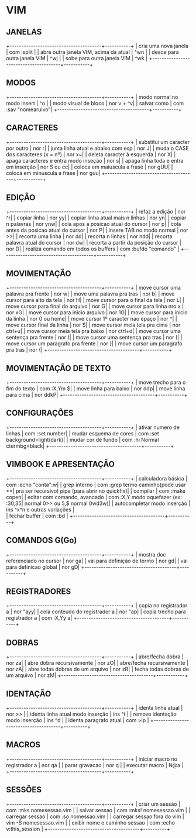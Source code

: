 # VIM #

## JANELAS ##

+---------------------------------------+-----------+
| cria uma nova janela			        | com :split |
| abre outra janela VIM, acima da atual	| ^wn    |
| desce para outra janela  VIM		    | ^wj    |
| sobe para outra janela VIM		    | ^wk    |
+---------------------------------------+-----------+

## MODOS ##

+---------------------------------------+-----------+
| modo normal no modo insert	        | ^o	       |
| modo visual de bloco			        | nor v + ^v|
| salvar como                           | com :sav "nomearuivo"|
+---------------------------------------+-----------+

## CARACTERES ##

+---------------------------------------+-----------+
| substitui um caracter por outro	    | nor r|
| junta linha atual e abaixo com esp	| nor J|
| muda o CASE dos caracteres (x = nº)	| nor x~|
| deleta caracter à esquerda		    | nor X|
| apaga caracteres e entra modo inseção	| nor s|
| apaga linha toda e entra em inserção	| nor S ou cc|
| coloca em maiuscula a frase           | nor gUU|
| coloca em minuscula a frase           | nor guu|
+---------------------------------------+-----------+

## EDIÇÂO ##

+---------------------------------------+-----------+
| refaz a edição			            | nor ^r|
| copiar linha				            | nor yy|
| copiar linha atual mais n linhas	    | nor yn|
| copiar n palavras			            | nor ynw|
| cola apos a posicao atual do cursor	| nor p|
| cola antes da posicao atual do cursor	| nor P|
| insere TAB no modo normal		        | nor >>|
| recorta uma linha                     | nor dd|
| recorta n linhas                      | nor ndd|
| recorta palavra atual do cursor	    | nor dw|
| recorta a partir da posição do cursor	| nor D|
| realiza comando em todos os buffers   | com :bufdo "comando" |
+---------------------------------------+-----------+

## MOVIMENTAÇÃO ##

+---------------------------------------+-----------+
| move cursor uma palavra pra frente	| nor w|
| move uma palavra pra tras		        | nor b|
| move cursor para alto da tela		    | nor H|
| move cursor para o final da tela	    | nor L|
| move cursor para final do arquivo	    | nor G|
| move cursor para linha nro x          | nor xG|
| move cursor para inicio arquivo       | nor 1G|
| move cursor para inicio da linha      | nor 0 ou home|
| move cursor 1º caracter nao epaço     | nor ^|
| move cursor final da linha            | nor $|
| move cursor meia tela pra cima        | nor ctrl+u|
| move cursor meia tela pra baixo       | nor ctrl+d|
| move cursor uma sentença pra frente   | nor )|
| move cursor uma sentença pra tras     | nor (|
| move cursor um paragrafo pra frente   | nor }|
| move cursor um paragrafo pra tras     | nor {|
+---------------------------------------+-----------+

## MOVIMENTAÇÃO DE TEXTO ##

+---------------------------------------+-----------+
| move trecho para o fim do texto       | com :X,Ym $|
| move linha para baixo                 | nor ddp|
| move linha para cima                  | nor ddkP|
+---------------------------------------+-----------+

## CONFIGURAÇÔES ##

+---------------------------------------+-----------+
| ativar numero de linhas               | com :set number|
| mudar esquema de cores                | com :set background=light(dark)|
| mudar cor de fundo                    | com :hi Normal ctermbg=black|
+---------------------------------------+-----------+

## VIMBOOK E APRESENTAÇÃO ##

+---------------------------------------+-----------+
| calculadora básica                    | com :echo "conta":w|
| grep interno                          | com :grep termo caminho(pode usar \*\*|
  pra ser recursivo) pipe (para abrir no quickfix)|
| compilar                              | com :make copen|
| editar com comando, avancado          | com :X,Y modo oquefazer (ex: :30,35|
  normal 0>> ou 5,$ normal 0wd3w)|
| autocompletar modo inserção           | ins ^x^n e outras variações |            
| fechar buffer							| com :bd |
  +---------------------------------------+-----------+

## COMANDOS G(Go) ##

+---------------------------------------+-----------+
| mostra doc referenciado no cursor     | nor ga|
| vai para definição de termo           | nor gd|
| vai para definicao global             | nor gD|
+---------------------------------------+-----------+

## REGISTRADORES ##

+---------------------------------------+-----------+
| copia no registrador a                | nor "ayy|
| cola conteudo do registrador a        | nor "ap|
| copia trecho para registrador a       | com :X,Yy a|
+---------------------------------------+-----------+

##  DOBRAS ##

+---------------------------------------+-----------+
| abre/fecha dobra                      | nor za|
| abre dobra recursivamente             | nor zO|
| abre/fecha recursivamente             | nor zA|
| abre todas dobras de um arquivo       | nor zR|
| fecha todas dobras de um arquivo      | nor zM|
+---------------------------------------+------------+

## IDENTAÇÂO ##

+---------------------------------------+-----------+
| identa linha atual                    | nor >> |
| identa linha atual modo inserção      | ins ^t |
| remove identação modo inserção        | ins ^d |
| identa paragrafo atual                | com \>ip |
+--------------------------------------+----------+

## MACROS ##

+---------------------------------------+-----------+
| iniciar macro no registrador a        | nor qa    |
| parar gravacao                        | nor q     |
| executar macro                        | N@a       |
+---------------------------------------+-----------+

## SESSÕES ##

+---------------------------------------+-----------+
| criar um sessão                       | com :mks nomesessao.vim |
| salvar sessao                         | com :mks! nomesessao.vim |
| carregar sessao                       | com :so nomessao.vim |
| carregar sessao fora do vim           | vim -S nomesessao.vim |
| exibir nome e caminho sessao          | com :echo v:this_session |
+---------------------------------------+----------+ 
